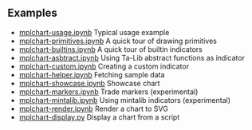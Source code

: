 ## Examples
- [mplchart-usage.ipynb](mplchart-usage.ipynb) Typical usage example
- [mplchart-primitives.ipynb](mplchart-primitives.ipynb) A quick tour of drawing primitives
- [mplchart-builtins.ipynb](mplchart-builtins.ipynb) A quick tour of builtin indicators
- [mplchart-asbtract.ipynb](mplchart-asbtract.ipynb) Using Ta-Lib abstract functions as indicator
- [mplchart-custom.ipynb](mplchart-custom.ipynb) Creating a custom indicator
- [mplchart-helper.ipynb](mplchart-helper.ipynb) Fetching sample data
- [mplchart-showcase.ipynb](mplchart-showcase.ipynb) Showcase chart
- [mplchart-markers.ipynb](mplchart-markers.ipynb) Trade markers (experimental)
- [mplchart-mintalib.ipynb](mplchart-mintalib.ipynb) Using mintalib indicators (experimental)
- [mplchart-render.ipynb](mplchart-render.ipynb) Render a chart to SVG
- [mplchart-display.py](mplchart-display.py) Display a chart from a script

